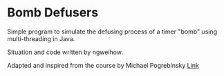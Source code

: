 # Bomb Defusers

Simple program to simulate the defusing process of a timer "bomb" using multi-threading in Java. 

Situation and code written by ngweihow.

Adapted and inspired from the course by Michael Pogrebinsky
[Link](https://www.udemy.com/java-multithreading-concurrency-performance-optimization/)
